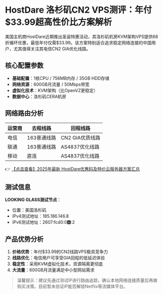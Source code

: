 # HostDare 洛杉矶CN2 VPS测评：年付$33.99超高性价比方案解析

美国主机商HostDare近期推出圣诞特惠活动，其洛杉矶机房KVM架构VPS提供68折循环优惠，最低年付仅需$33.99。该方案特别适合追求稳定网络连接的中国用户，尤其值得关注其电信CN2 GIA优化线路。

## 核心配置参数
- **基础配置**：1核CPU / 756MB内存 / 35GB HDD存储
- **网络资源**：600GB月流量 / 50Mbps带宽
- **虚拟化技术**：KVM架构（比OpenVZ更稳定）
- **数据中心**：洛杉矶CERA机房

## 网络路由分析
| 运营商 | 去程线路       | 回程线路         |
|--------|----------------|------------------|
| 电信   | 163普通线路    | CN2 GIA优质线路  |
| 联通   | 163普通线路    | AS4837优化线路   |
| 移动   | 直连           | AS4837优化线路   |

👉 [【点击查看】2025年最新 HostDare优惠码及特价云服务器方案汇总](https://bit.ly/hostdare)

## 测试信息
**LOOKING GLASS测试节点**：
- 位置：美国洛杉矶
- IPv4测试地址：185.186.146.8
- IPv6测试地址：2607:fcd0:0:a::2

## 产品优势分析
1. **价格优势**：年付$33.99的CN2线路VPS极具竞争力
2. **线路优化**：电信用户可享受GIA回程的低延迟体验
3. **稳定性**：采用KVM虚拟化技术，资源隔离更彻底
4. **大流量**：600GB月流量满足中小型网站需求

> 温馨提示：建议先通过测试IP进行路由追踪，确认本地网络连接质量后再做购买决策。目前暂未验证IP能否解锁Netflix等流媒体平台。